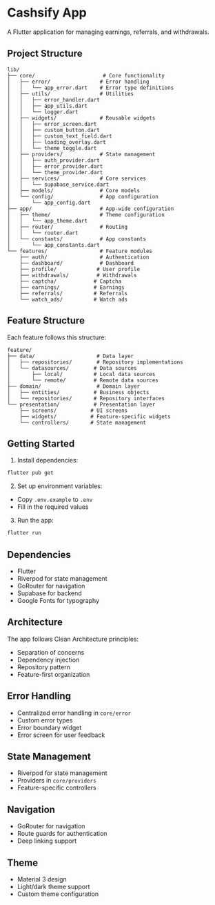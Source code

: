  # Cashsify App

A Flutter application for managing earnings, referrals, and withdrawals.

## Project Structure

```
lib/
├── core/                      # Core functionality
│   ├── error/                # Error handling
│   │   └── app_error.dart    # Error type definitions
│   ├── utils/                # Utilities
│   │   ├── error_handler.dart
│   │   ├── app_utils.dart
│   │   └── logger.dart
│   ├── widgets/              # Reusable widgets
│   │   ├── error_screen.dart
│   │   ├── custom_button.dart
│   │   ├── custom_text_field.dart
│   │   ├── loading_overlay.dart
│   │   └── theme_toggle.dart
│   ├── providers/            # State management
│   │   ├── auth_provider.dart
│   │   ├── error_provider.dart
│   │   └── theme_provider.dart
│   ├── services/             # Core services
│   │   └── supabase_service.dart
│   ├── models/               # Core models
│   └── config/               # App configuration
│       └── app_config.dart
├── app/                      # App-wide configuration
│   ├── theme/                # Theme configuration
│   │   └── app_theme.dart
│   ├── router/               # Routing
│   │   └── router.dart
│   └── constants/            # App constants
│       └── app_constants.dart
└── features/                 # Feature modules
    ├── auth/                 # Authentication
    ├── dashboard/            # Dashboard
    ├── profile/             # User profile
    ├── withdrawals/         # Withdrawals
    ├── captcha/            # Captcha
    ├── earnings/           # Earnings
    ├── referrals/          # Referrals
    └── watch_ads/          # Watch ads
```

## Feature Structure

Each feature follows this structure:
```
feature/
├── data/                    # Data layer
│   ├── repositories/        # Repository implementations
│   └── datasources/        # Data sources
│       ├── local/          # Local data sources
│       └── remote/         # Remote data sources
├── domain/                  # Domain layer
│   ├── entities/           # Business objects
│   └── repositories/       # Repository interfaces
└── presentation/           # Presentation layer
    ├── screens/           # UI screens
    ├── widgets/           # Feature-specific widgets
    └── controllers/       # State management
```

## Getting Started

1. Install dependencies:
```bash
flutter pub get
```

2. Set up environment variables:
- Copy `.env.example` to `.env`
- Fill in the required values

3. Run the app:
```bash
flutter run
```

## Dependencies

- Flutter
- Riverpod for state management
- GoRouter for navigation
- Supabase for backend
- Google Fonts for typography

## Architecture

The app follows Clean Architecture principles:
- Separation of concerns
- Dependency injection
- Repository pattern
- Feature-first organization

## Error Handling

- Centralized error handling in `core/error`
- Custom error types
- Error boundary widget
- Error screen for user feedback

## State Management

- Riverpod for state management
- Providers in `core/providers`
- Feature-specific controllers

## Navigation

- GoRouter for navigation
- Route guards for authentication
- Deep linking support

## Theme

- Material 3 design
- Light/dark theme support
- Custom theme configuration

